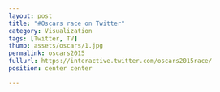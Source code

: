 ```yaml
---
layout: post
title: "#Oscars race on Twitter"
category: Visualization
tags: [Twitter, TV]
thumb: assets/oscars/1.jpg
permalink: oscars2015
fullurl: https://interactive.twitter.com/oscars2015race/
position: center center

---
```


